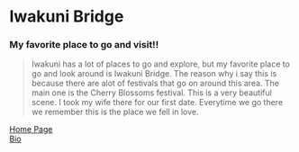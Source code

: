 # Iwakuni Bridge
### My favorite place to go and visit!!
> Iwakuni has a lot of places to go and explore, but my favorite place to go and look around is Iwakuni Bridge. The reason why i say this is because there are alot of festivals that go on around this area. The main one is the Cherry Blossoms festival. This is a very beautiful scene. I took my wife there for our first date. Everytime we go there we remember this is the place we fell in love. 











[Home Page](index.md)  
[Bio](bio)  


